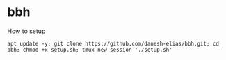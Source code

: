 # bbh
How to setup

```
apt update -y; git clone https://github.com/danesh-elias/bbh.git; cd bbh; chmod +x setup.sh; tmux new-session './setup.sh'
```
